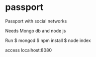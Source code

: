 # passport
Passport with social networks


Needs Mongo db and node js

Run 
$ mongod
$ npm install
$ node index

access localhost:8080
